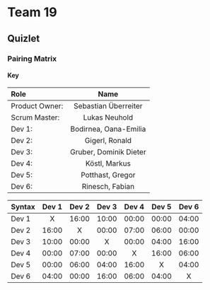 # Team 19

## Quizlet

### Pairing Matrix

#### Key

| Role            | Name                    |
| :---            |    :----:               |
| Product Owner:  | Sebastian Überreiter    |
| Scrum Master:   | Lukas Neuhold           |
| Dev 1:          | Bodirnea, Oana-Emilia   |
| Dev 2:          | Gigerl, Ronald          |
| Dev 3:          | Gruber, Dominik Dieter  |
| Dev 4:          | Köstl, Markus           |
| Dev 5:          | Potthast, Gregor        |
| Dev 6:          | Rinesch, Fabian         |

| Syntax      | Dev 1       | Dev 2       | Dev 3       | Dev 4       | Dev 5       | Dev 6       |
| :---        |    :----:   |    :----:   |    :----:   |    :----:   |    :----:   |    :----:   |
| Dev 1       | X           | 16:00       | 10:00       | 00:00       | 00:00       | 04:00       |
| Dev 2       | 16:00       | X           | 00:00       | 07:00       | 06:00       | 00:00       |
| Dev 3       | 10:00       | 00:00       | X           | 00:00       | 04:00       | 16:00       |
| Dev 4       | 00:00       | 07:00       | 00:00       | X           | 16:00       | 06:00       |
| Dev 5       | 00:00       | 06:00       | 04:00       | 16:00       | X           | 04:00       |
| Dev 6       | 04:00       | 00:00       | 16:00       | 06:00       | 04:00       | X           |
